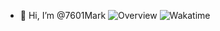- 👋 Hi, I’m @7601Mark
![Overview](https://github-readme-stats.vercel.app/api?username=mark_7601&count_private=true&title_color=CC88BB&text_color=885566&bg_color=20,F2FBFF,E6F8FF,FFE6EB,FFF2F5)
![Wakatime](https://github-readme-stats.vercel.app/api/wakatime?username=mark_7601&title_color=CC88BB&text_color=885566&bg_color=20,F2FBFF,E6F8FF,FFE6EB,FFF2F5)
